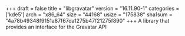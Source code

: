 +++
draft = false
title = "libgravatar"
version = "16.11.90-1"
categories = ['kde5']
arch = "x86_64"
size = "44168"
usize = "175838"
sha1sum = "4a78b49348f9151a87f67da1275b47f21275f890"
+++
A library that provides an interface for the Gravatar API